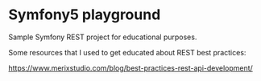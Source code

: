# Symfony5 playground

Sample Symfony REST project for educational purposes.

Some resources that I used to get educated about REST best practices:

https://www.merixstudio.com/blog/best-practices-rest-api-development/

